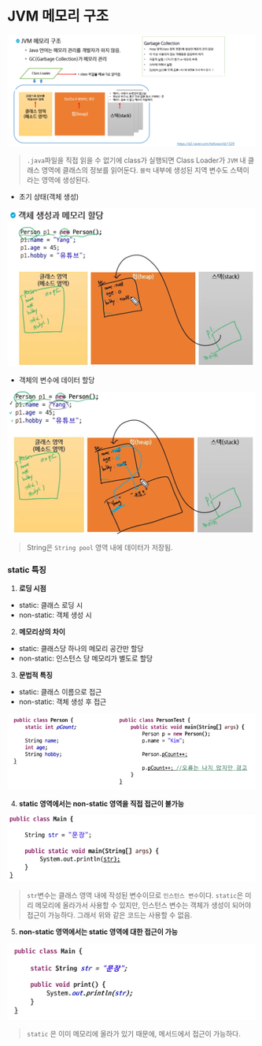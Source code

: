 # JVM 메모리 구조

![image-20221219140312892](assets/image-20221219140312892.png)

> `.java`파일을 직접 읽을 수 없기에 class가 실행되면 Class Loader가 `JVM` 내 클래스 영역에 클래스의 정보를 읽어둔다. `블럭` 내부에 생성된 지역 변수도 스택이라는 영역에 생성된다.

- 초기 상태(객체 생성)

![image-20221219143245268](assets/image-20221219143245268.png)

- 객체의 변수에 데이터 할당

![image-20221219143410711](assets/image-20221219143410711.png)

> String은 `String pool` 영역 내에 데이터가 저장됨.



### static 특징

1. **로딩 시점**

- static: 클래스 로딩 시
- non-static: 객체 생성 시



2. **메모리상의 차이**

- static: 클래스당 하나의 메모리 공간만 할당
- non-static: 인스턴스 당 메모리가 별도로 할당



3. **문법적 특징**

- static: 클래스 이름으로 접근
- non-static: 객체 생성 후 접근

![image-20221219143651069](assets/image-20221219143651069.png)

4. **static 영역에서는 non-static 영역을 직접 접근이 불가능**

![image-20221219143812257](assets/image-20221219143812257.png)

> `str`변수는 클래스 영역 내에 작성된 변수이므로 `인스턴스 변수`이다. `static`은 미리 메모리에 올라가서 사용할 수 있지만, 인스턴스 변수는 객체가 생성이 되어야 접근이 가능하다. 그래서 위와 같은 코드는 사용할 수 없음.



5. **non-static 영역에서는 static 영역에 대한 접근이 가능**

![image-20221219143821953](assets/image-20221219143821953.png)

> `static` 은 이미 메모리에 올라가 있기 때문에, 메서드에서 접근이 가능하다.
